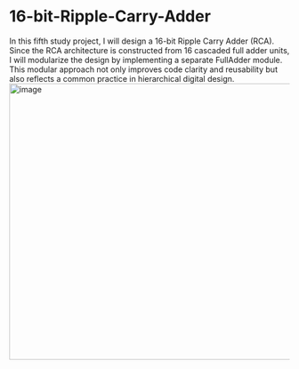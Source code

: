 # 16-bit-Ripple-Carry-Adder
In this fifth study project, I will design a 16-bit Ripple Carry Adder (RCA).
Since the RCA architecture is constructed from 16 cascaded full adder units, I will modularize the design by implementing a separate FullAdder module. This modular approach not only improves code clarity and reusability but also reflects a common practice in hierarchical digital design.
<img width="1547" height="497" alt="image" src="https://github.com/user-attachments/assets/dc97d184-16d5-43cc-860a-2fc510191361" />
